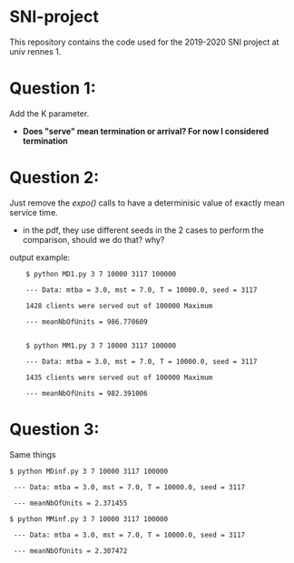 # SNI-project
This repository contains the code used for the 2019-2020 SNI project at univ rennes 1.
# Question 1:
Add the K parameter.

- **Does "serve" mean termination or arrival? For now I considered termination**

# Question 2:
Just remove the *expo()* calls to have a determinisic value of exactly mean
service time.

- in the pdf, they use different seeds in the 2 cases to perform the comparison,
  should we do that? why?
  
output example:
```
	$ python MD1.py 3 7 10000 3117 100000 

	--- Data: mtba = 3.0, mst = 7.0, T = 10000.0, seed = 3117

	1428 clients were served out of 100000 Maximum

	--- meanNbOfUnits = 986.770609
  
  
	$ python MM1.py 3 7 10000 3117 100000
  
	--- Data: mtba = 3.0, mst = 7.0, T = 10000.0, seed = 3117

	1435 clients were served out of 100000 Maximum

	--- meanNbOfUnits = 982.391006
```

# Question 3:

Same things

```
$ python MDinf.py 3 7 10000 3117 100000

 --- Data: mtba = 3.0, mst = 7.0, T = 10000.0, seed = 3117

 --- meanNbOfUnits = 2.371455

$ python MMinf.py 3 7 10000 3117 100000

 --- Data: mtba = 3.0, mst = 7.0, T = 10000.0, seed = 3117

 --- meanNbOfUnits = 2.307472

```
